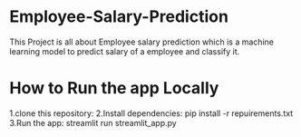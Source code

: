 # Employee-Salary-Prediction
This Project is all about Employee salary prediction which is a machine learning model to predict salary of a employee and classify it.
# How to Run the app Locally
1.clone this repository:
2.Install dependencies:
pip install -r repuirements.txt
3.Run the app:
streamlit run streamlit_app.py

